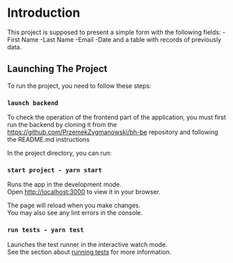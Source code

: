 # Introduction

This project is supposed to present a simple form with the following fields:
-First Name
-Last Name
-Email
-Date
and a table with records of previously data.

## Launching The Project

To run the project, you need to follow these steps:

### `launch backend`

To check the operation of the frontend part of the application, you must first run the backend
by cloning it from the https://github.com/PrzemekZygmanowski/bh-be repository and following the README.md instructions

In the project directory, you can run:

### `start project - yarn start`

Runs the app in the development mode.\
Open [http://localhost:3000](http://localhost:3000) to view it in your browser.

The page will reload when you make changes.\
You may also see any lint errors in the console.

### `run tests - yarn test`

Launches the test runner in the interactive watch mode.\
See the section about [running tests](https://facebook.github.io/create-react-app/docs/running-tests) for more information.
